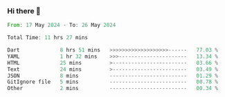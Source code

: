 ### Hi there 👋

<!--START_SECTION:waka-->

```rust
From: 17 May 2024 - To: 26 May 2024

Total Time: 11 hrs 27 mins

Dart             8 hrs 51 mins   >>>>>>>>>>>>>>>>>>>------   77.03 %
YAML             1 hr 32 mins    >>>----------------------   13.34 %
HTML             25 mins         >------------------------   03.66 %
Text             24 mins         >------------------------   03.49 %
JSON             8 mins          -------------------------   01.29 %
GitIgnore file   5 mins          -------------------------   00.78 %
Other            2 mins          -------------------------   00.34 %
```

<!--END_SECTION:waka-->

<!--
**simonyathi1/simonyathi1** is a ✨ _special_ ✨ repository because its `README.md` (this file) appears on your GitHub profile.

Here are some ideas to get you started:

- 🔭 I’m currently working on ...
- 🌱 I’m currently learning ...
- 👯 I’m looking to collaborate on ...
- 🤔 I’m looking for help with ...
- 💬 Ask me about ...
- 📫 How to reach me: ...
- 😄 Pronouns: ...
- ⚡ Fun fact: ...
-->

